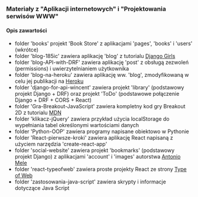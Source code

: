 ### Materiały z "Aplikacji internetowych" i "Projektowania serwisów WWW"

#### Opis zawartości

  * folder 'books' projekt 'Book Store' z aplikacjami 'pages', 'books' i 'users' (wkrótce)  
  * folder 'blog-185ic' zawiera aplikację 'blog' z tutorialu [Django Girls](https://tutorial.djangogirls.org/pl/)  
  * folder 'blog-API-with-DRF' zawiera aplikację 'post' z obsługą zezwoleń (permissions) i uwierzytelnianiem użytkownika  
  * folder 'blog-na-heroku' zawiera aplikację ww. 'blog', zmodyfikowaną w celu jej publikacji na [Heroku](https://blog-zacniewski.herokuapp.com/blog/)  
  * folder 'django-for-api-wincent' zawiera projekt 'library' (podstawowy projekt Django + DRF) oraz projekt 'ToDo' (podstawowe połączenie Django + DRF + CORS + React)  
  * folder 'Gra-Breakout-JavaScript' zawiera kompletny kod gry Breakout 2D z tutorialu [MDN](https://developer.mozilla.org/pl/docs/Games/Tutorials/2D_Breakout_game_pure_JavaScript)  
  * folder 'klikacz-jQuery' zawiera przykład użycia localStorage do wypełniania tabel określonymi wartościami danych  
  * folder 'Python-OOP' zawiera programy napisane obiektowo w Pythonie  
  * folder 'React-pierwsze-kroki' zawiera aplikację React napisaną z użyciem narzędzia 'create-react-app'  
  * folder 'social-website' zawiera projekt 'bookmarks' (podstawowy projekt Django) z aplikacjami 'account' i 'images' autorstwa [Antonio Mele](https://github.com/PacktPublishing/Django-3-by-Example/tree/master/Chapter04)  
  * folder 'react-typeofweb' zawiera proste projekty React ze strony [Type of Web](https://typeofweb.com/wprowadzenie-kurs-react-js/)    
  * folder 'zastosowania-java-script' zawiera skrypty i informacje dotyczące Java Script  
